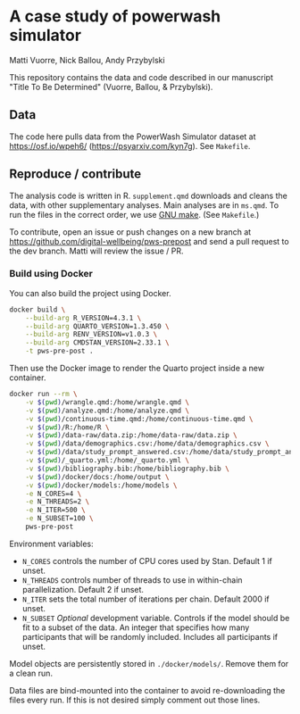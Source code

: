 # A case study of powerwash simulator

Matti Vuorre, Nick Ballou, Andy Przybylski

This repository contains the data and code described in our manuscript "Title To Be Determined" (Vuorre, Ballou, & Przybylski).

## Data 

The code here pulls data from the PowerWash Simulator dataset at <https://osf.io/wpeh6/> (<https://psyarxiv.com/kyn7g>). See `Makefile`.

## Reproduce / contribute

The analysis code is written in R. `supplement.qmd` downloads and cleans the data, with other supplementary analyses. Main analyses are in `ms.qmd`. To run the files in the correct order, we use [GNU make](https://stat545.com/make-windows.html). (See `Makefile`.)

To contribute, open an issue or push changes on a new branch at <https://github.com/digital-wellbeing/pws-prepost> and send a pull request to the dev branch. Matti will review the issue / PR.

### Build using Docker
You can also build the project using Docker.

```bash
docker build \
    --build-arg R_VERSION=4.3.1 \
    --build-arg QUARTO_VERSION=1.3.450 \
    --build-arg RENV_VERSION=v1.0.3 \
    --build-arg CMDSTAN_VERSION=2.33.1 \
    -t pws-pre-post .
```

Then use the Docker image to render the Quarto project inside a new container.

```bash
docker run --rm \
    -v $(pwd)/wrangle.qmd:/home/wrangle.qmd \
    -v $(pwd)/analyze.qmd:/home/analyze.qmd \
    -v $(pwd)/continuous-time.qmd:/home/continuous-time.qmd \
    -v $(pwd)/R:/home/R \
    -v $(pwd)/data-raw/data.zip:/home/data-raw/data.zip \
    -v $(pwd)/data/demographics.csv:/home/data/demographics.csv \
    -v $(pwd)/data/study_prompt_answered.csv:/home/data/study_prompt_answered.csv \
    -v $(pwd)/_quarto.yml:/home/_quarto.yml \
    -v $(pwd)/bibliography.bib:/home/bibliography.bib \
    -v $(pwd)/docker/docs:/home/output \
    -v $(pwd)/docker/models:/home/models \
    -e N_CORES=4 \
    -e N_THREADS=2 \
    -e N_ITER=500 \
    -e N_SUBSET=100 \
    pws-pre-post 
```
Environment variables:
- `N_CORES` controls the number of CPU cores used by Stan. Default 1 if unset.
- `N_THREADS` controls number of threads to use in within-chain parallelization. Default 2 if unset.
- `N_ITER` sets the total number of iterations per chain. Default 2000 if unset.
- `N_SUBSET` _Optional_ development variable. Controls if the model should be fit to a subset of the data. An integer that specifies how many participants that will be randomly included. Includes all participants if unset.

Model objects are persistently stored in `./docker/models/`. Remove them for a clean run. 

Data files are bind-mounted into the container to avoid re-downloading the files every run. If this is not desired simply comment out those lines.

